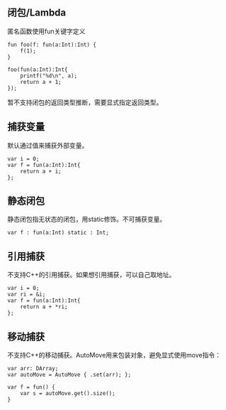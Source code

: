
## 闭包/Lambda
匿名函数使用fun关键字定义
```
fun foo(f: fun(a:Int):Int) {
    f(1);
}

foo(fun(a:Int):Int{
    printf("%d\n", a);
    return a + 1;
});
```
暂不支持闭包的返回类型推断，需要显式指定返回类型。

## 捕获变量
默认通过值来捕获外部变量。
```
var i = 0;
var f = fun(a:Int):Int{
    return a + i;
};
```

## 静态闭包
静态闭包指无状态的闭包，用static修饰。不可捕获变量。
```
var f : fun(a:Int) static : Int;
```

## 引用捕获
不支持C++的引用捕获。如果想引用捕获，可以自己取地址。
```
var i = 0;
var ri = &i;
var f = fun(a:Int):Int{
    return a + *ri;
};
```

## 移动捕获

不支持C++的移动捕获。AutoMove用来包装对象，避免显式使用move指令：

```
var arr: DArray;
var autoMove = AutoMove { .set(arr); };

var f = fun() {
    var s = autoMove.get().size();
}

```

